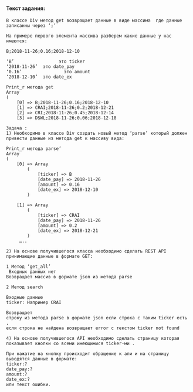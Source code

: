 #### Текст задания:

	В классе Div метод get возвращает данные в виде массима  где данные записанны через ‘;’
	
	На примере первого элемента массива разберем какие данные у нас имеются: 
	
	B;2018-11-26;0.16;2018-12-10
	
	‘B’                 это ticker
	‘2018-11-26’  это date_pay
	‘0.16’                это amount
	‘2018-12-10’  это date_ex
	
	Print_r метода get
	Array
	(
	    [0] => B;2018-11-26;0.16;2018-12-10
	    [1] => CRAI;2018-11-26;0.2;2018-12-21
	    [2] => CRI;2018-11-26;0.45;2018-12-14
	    [3] => DSWL;2018-11-26;0.06;2018-12-18
	
	Задача :
	1) Необходимо в классе Div создать новый метод ‘parse’ который должен привести данные из метода get к массиву вида:
	            
	Print_r метода parse’
	Array
	(
	    [0] => Array
	        (
	            [ticker] => B
	            [date_pay] => 2018-11-26
	            [amount] => 0.16
	            [date_ex] => 2018-12-10
	        )
	
	    [1] => Array
	        (
	            [ticker] => CRAI
	            [date_pay] => 2018-11-26
	            [amount] => 0.2
	            [date_ex] => 2018-12-21
	        )
	     …..
	
	2) На основе получившегося класса необходимо сделать REST API принимающие данные в формате GET:
	
	1 Метод ‘get_all’
	 Входных данных нет 
	Возвращает массив в формате json из метода parse
	
	2 Метод search
	
	Входные данные 
	ticker: Например CRAI
	
	Возвращает
	строку из метода parse в формате json если строка с таким ticker есть ,
	если строка не найдена возвращает error c текстом ticker not found
	
	4) На основе получившегося API необходимо сделать страницу которая показывает кнопки со всеми имеющимися ticker-ми .
	
	При нажатие на кнопку происходит обращение к апи и на страницу выводятся данные в формате: 
	ticker:?
	date_pay:?
	amount:?
	date_ex:?
	или текст ошибки.
